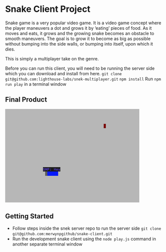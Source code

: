 # Snake Client Project

Snake game is a very popular video game. It is a video game concept where the player maneuvers a dot and grows it by ‘eating’ pieces of food. As it moves and eats, it grows and the growing snake becomes an obstacle to smooth maneuvers. The goal is to grow it to become as big as possible without bumping into the side walls, or bumping into itself, upon which it dies.

This is simply a multiplayer take on the genre.

Before you can run this client, you will need to be running the server side which you can download and install from here.
`git clone git@github.com:lighthouse-labs/snek-multiplayer.git`
`npm install`
Run `npm run play` in a terminal window

## Final Product

![Snake Game](/screenshots/snake_game_image.png)


## Getting Started

- Follow steps inside the snek server repo to run the server side
`git clone git@github.com:merwynpgithub/snake-client.git`
- Run the development snake client using the `node play.js` command in another separate terminal window